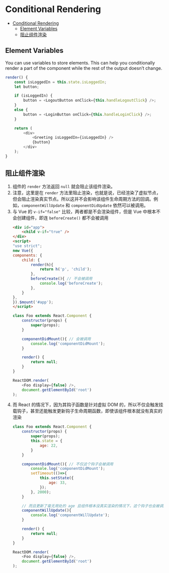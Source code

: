 # Conditional Rendering


<!-- TOC -->

- [Conditional Rendering](#conditional-rendering)
    - [Element Variables](#element-variables)
    - [阻止组件渲染](#阻止组件渲染)

<!-- /TOC -->


## Element Variables
You can use variables to store elements. This can help you conditionally render a part of the component while the rest of the output doesn’t change.
```js
render() {
    const isLoggedIn = this.state.isLoggedIn;
    let button;

    if (isLoggedIn) {
        button = <LogoutButton onClick={this.handleLogoutClick} />;
    } 
    else {
        button = <LoginButton onClick={this.handleLoginClick} />;
    }

    return (
        <div>
            <Greeting isLoggedIn={isLoggedIn} />
            {button}
        </div>
    );
}
```


## 阻止组件渲染
1. 组件的 `render` 方法返回 `null` 就会阻止该组件渲染。
2. 注意，这里是在 `render` 方法里阻止渲染，也就是说，已经渲染了虚拟节点，但会阻止渲染真实节点。所以这并不会影响该组件生命周期方法的回调。例如，`componentWillUpdate` 和 `componentDidUpdate` 依然可以被调用。
3. 与 Vue 的 `v-if="false"` 比较，两者都是不会渲染组件，但是 Vue 中根本不会创建组件，即连 `beforeCreate()` 都不会被调用
    ```html
    <div id="app">
        <child v-if="true" />
    </div>
    <script>
    "use strict";
    new Vue({
    components: {
        child: {
            render(h){
                return h('p', 'child');
            },
            beforeCreate(){ // 不会被调用
                console.log('beforeCreate');
            },
        }
    },
    }).$mount('#app');
    </script>
    ```
    ```js
    class Foo extends React.Component {
        constructor(props) {
            super(props);
        }

        componentDidMount(){ // 会被调用
            console.log('componentDidMount');
        }

        render() {
            return null;
        }
    }

    ReactDOM.render(
        <Foo display={false} />,
        document.getElementById('root')
    );
    ```
4. 而 React 的情况下，因为其钩子函数是针对虚拟 DOM 的，所以不仅会触发挂载钩子，甚至还能触发更新钩子生命周期函数，即使该组件根本就没有真实的渲染
    ```js
    class Foo extends React.Component {
        constructor(props) {
            super(props);
            this.state = {
                age: 22,
            }
        }

        componentDidMount(){ // 不仅这个钩子会被调用
            console.log('componentDidMount');
            setTimeout(()=>{
                this.setState({
                    age: 33,
                });
            }, 2000);
        }

        // 而且更新了毫无用处的 age 且组件根本没真实渲染的情况下，这个钩子也会被调用
        componentWillUpdate(){
            console.log('componentWillUpdate');
        }

        render() {
            return null;
        }
    }

    ReactDOM.render(
        <Foo display={false} />,
        document.getElementById('root')
    );
    ```